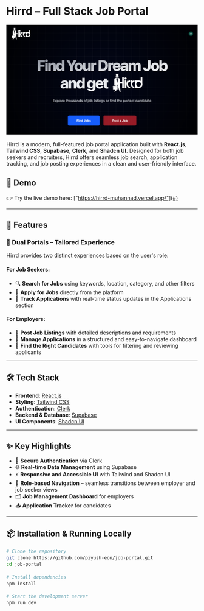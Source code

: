 # Hirrd – Full Stack Job Portal

![Hirrd Screenshot](public/app-ss.png)

Hirrd is a modern, full-featured job portal application built with **React.js**, **Tailwind CSS**, **Supabase**, **Clerk**, and **Shadcn UI**. Designed for both job seekers and recruiters, Hirrd offers seamless job search, application tracking, and job posting experiences in a clean and user-friendly interface.

## 🚀 Demo

👉 Try the live demo here: ["https://hirrd-muhannad.vercel.app/"](#)

---

## 🧩 Features

### 👤 Dual Portals – Tailored Experience

Hirrd provides two distinct experiences based on the user's role:

#### For Job Seekers:

- 🔍 **Search for Jobs** using keywords, location, category, and other filters
- 📝 **Apply for Jobs** directly from the platform
- 📌 **Track Applications** with real-time status updates in the Applications section

#### For Employers:

- 📢 **Post Job Listings** with detailed descriptions and requirements
- 🧾 **Manage Applications** in a structured and easy-to-navigate dashboard
- 🎯 **Find the Right Candidates** with tools for filtering and reviewing applicants

---

## 🛠️ Tech Stack

- **Frontend**: [React.js](https://reactjs.org/)
- **Styling**: [Tailwind CSS](https://tailwindcss.com/)
- **Authentication**: [Clerk](https://clerk.dev/)
- **Backend & Database**: [Supabase](https://supabase.com/)
- **UI Components**: [Shadcn UI](https://ui.shadcn.com/)

---

## ✨ Key Highlights

- 🔐 **Secure Authentication** via Clerk
- 🌐 **Real-time Data Management** using Supabase
- ⚡ **Responsive and Accessible UI** with Tailwind and Shadcn UI
- 🧭 **Role-based Navigation** – seamless transitions between employer and job seeker views
- 🗂️ **Job Management Dashboard** for employers
- 📥 **Application Tracker** for candidates

---

## 📦 Installation & Running Locally

```bash
# Clone the repository
git clone https://github.com/piyush-eon/job-portal.git
cd job-portal

# Install dependencies
npm install

# Start the development server
npm run dev
```
